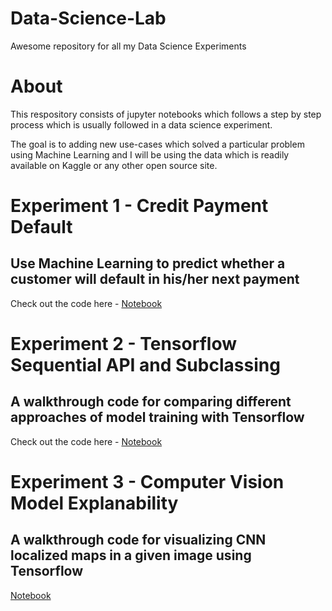 # Data-Science-Lab
Awesome repository for all my Data Science Experiments

# About
This respository consists of jupyter notebooks which follows a step by step process which is usually followed in a data science experiment.

The goal is to adding new use-cases which solved a particular problem using Machine Learning and I will be using the data which is readily available on Kaggle or any other open source site.

# Experiment 1 - Credit Payment Default
## Use Machine Learning to predict whether a customer will default in his/her next payment
Check out the code here - <a href="https://nbviewer.jupyter.org/github/iamrajatroy/Data-Science-Lab/blob/main/notebook/Credit_Payment_Default_Notebook.ipynb">Notebook</a>


# Experiment 2 - Tensorflow Sequential API and Subclassing
## A walkthrough code for comparing different approaches of model training with Tensorflow
Check out the code here - <a href="https://nbviewer.jupyter.org/github/iamrajatroy/Data-Science-Lab/blob/main/notebook/Tensorflow%20Sequential%20API%20and%20Subclassing.ipynb">Notebook</a>


# Experiment 3 - Computer Vision Model Explanability
## A walkthrough code for visualizing CNN localized maps in a given image using Tensorflow
<a href="https://nbviewer.org/github/iamrajatroy/Data-Science-Lab/blob/main/notebook/Deeplearning_Grad_CAM.ipynb">Notebook</a>
